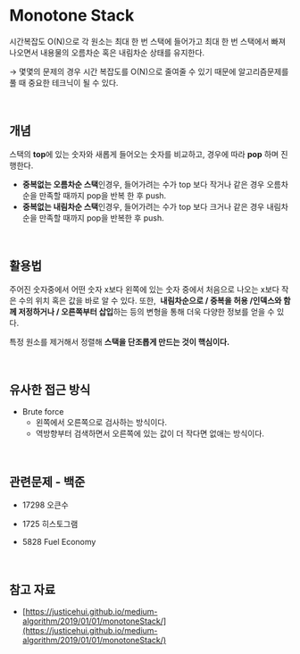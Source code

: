 # Monotone Stack

시간복잡도 O(N)으로 각 원소는 최대 한 번 스택에 들어가고 최대 한 번 스택에서 빠져나오면서 내용물의 오름차순 혹은 내림차순 상태를 유지한다. 

→ 몇몇의 문제의 경우 시간 복잡도를 O(N)으로 줄여줄 수 있기 때문에 알고리즘문제를 풀 때 중요한 테크닉이 될 수 있다. 

<br>

## 개념

스택의 **top**에 있는 숫자와 새롭게 들어오는 숫자를 비교하고, 경우에 따라 **pop** 하며 진행한다.

- **중복없는 오름차순 스택**인경우, 들어가려는 수가 top 보다 작거나 같은 경우 오름차순을 만족할 때까지 pop을 반복 한 후 push.
- **중복없는 내림차순 스택**인경우, 들어가려는 수가 top 보다 크거나 같은 경우 내림차순을 만족할 때까지 pop을 반복한 후 push.

<br>

## 활용법

주어진 숫자중에서 어떤 숫자 x보다 왼쪽에 있는 숫자 중에서 처음으로 나오는 x보다 작은 수의 위치 혹은 값을 바로 알 수 있다. 또한,  **내림차순으로 / 중복을 허용 /인덱스와 함께 저정하거나 / 오른쪽부터 삽입**하는 등의 변형을 통해 더욱 다양한 정보를 얻을 수 있다. 

특정 원소를 제거해서 정렬해 **스택을 단조롭게 만드는 것이 핵심이다.** 

<br>

## 유사한 접근 방식

- Brute force
  - 왼쪽에서 오른쪽으로 검사하는 방식이다.
  - 역방향부터 검색하면서 오른쪽에 있는 값이 더 작다면 없애는 방식이다.


<br>

## 관련문제 - 백준

- 17298 오큰수

- 1725 히스토그램
- 5828 Fuel Economy

<br>

## 참고 자료

- [https://justicehui.github.io/medium-algorithm/2019/01/01/monotoneStack/](https://justicehui.github.io/medium-algorithm/2019/01/01/monotoneStack/)
